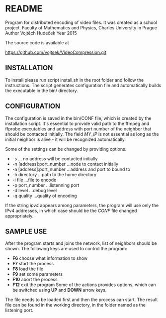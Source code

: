 README
======
Program for distributed encoding of video files.
It was created as a school project.
Faculty of Mathematics and Physics, Charles University in Prague
Author Vojtěch Hudeček
Year 2015

The source code is available at

https://github.com/vojtsek/VideoCompression.git


INSTALLATION
------------
To install please run script install.sh in the root folder and follow the instructions.
The script generates configuration file and automatically builds the executable
in the bin/ directory.

CONFIGURATION
-------------
The configuration is saved in the bin/CONF file, which is created by the installation script.
It's essential to provide valid path to the ffmpeg and ffprobe executables and
address with port number of the neighbor that should be contacted initially.
The field *MY_IP* is not essential as long as the initial neighbor is alive - it will be recognized automatically.

Some of the settings can be changed by providing options.
 * -s ... no address will be contacted initially
 * -n \[address\]:port_number ...node to contact initially
 * -a \[address\]:port_number ...address and port to bound to
 * -h directory ...path to the home directory
 * -i file ...file to encode
 * -p port_number ...listenning port
 * -d level ...debug level
 * -q quality ...quality of encoding

If the string *ipv4* appears among parameters, the program will use only the IPv4 addresses,
in which case should be the *CONF* file changed appropriately.

SAMPLE USE
----------
After the program starts and joins the network, list of neighbors should be shown.
The following keys are used to control the program:
 * **F6** choose what information to show
 * **F7** start the process
 * **F8** load the file
 * **F9** set some parameters
 * **F10** abort the process
 * **F12** exit the program
Some of the actions provides options, which can be switched using **UP** and **DOWN** arrow keys.

The file needs to be loaded first and then the process can start.
The result file can be found in the working directory, in the folder named as the listening port.
